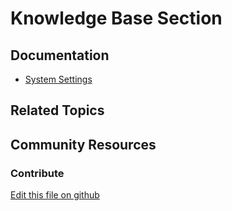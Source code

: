 # Knowledge Base Section

## Documentation

* [System Settings](https://portal.liferay.dev/docs/7-2/user/-/knowledge_base/u/system-settings)

## Related Topics


## Community Resources


### Contribute

[Edit this file on github](https://github.com/olafk/controlpanel-documentation-docs/blob/master/md/72en/com_liferay_configuration_admin_web_portlet_SystemSettingsPortlet/com.liferay.knowledge.base.web.internal.configuration.KBSectionPortletInstanceConfiguration.md)
